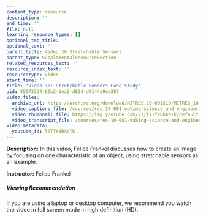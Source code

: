 ```yaml
---
content_type: resource
description: ''
end_time: ''
file: null
learning_resource_types: []
optional_tab_title: ''
optional_text: ''
parent_title: Video 30 Stretchable Sensors
parent_type: SupplementalResourceSection
related_resources_text: ''
resource_index_text: ''
resourcetype: Video
start_time: ''
title: 'Video 30: Stretchable Sensors Case Study'
uid: 45073334-66b2-6ea2-d824-d0144a9ee28f
video_files:
  archive_url: https://archive.org/download/MITRES.10-001S16/MITRES_10-001S16_Track35_300k.mp4
  video_captions_file: /courses/res-10-001-making-science-and-engineering-pictures-a-practical-guide-to-presenting-your-work-spring-2016/1ee295ce8bff573382ead646f7055545_lTTfrBbXeTk.vtt
  video_thumbnail_file: https://img.youtube.com/vi/lTTfrBbXeTk/default.jpg
  video_transcript_file: /courses/res-10-001-making-science-and-engineering-pictures-a-practical-guide-to-presenting-your-work-spring-2016/b7de41c8fad2762c4ee059bba06a53bd_lTTfrBbXeTk.pdf
video_metadata:
  youtube_id: lTTfrBbXeTk
---
```


**Description:** In this video, Felice Frankel discusses how to create an image by focusing on one characteristic of an object, using stretchable sensors as an example.

**Instructor:** Felice Frankel

##### Viewing Recommendation

If you are using a laptop or desktop computer, we recommend you watch the video in full screen mode in high definition (HD).